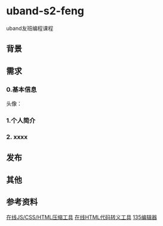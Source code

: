 # uband-s2-feng
uband友班编程课程

## 背景


## 需求
### 0.基本信息

头像：


### 1.个人简介

### 2. xxxx



## 发布


## 其他


## 参考资料

[在线JS/CSS/HTML压缩工具](http://tool.oschina.net/jscompress?type=2)
[在线HTML代码转义工具](http://www.css88.com/tool/html2js/)
[135编辑器](http://www.135editor.com/)
